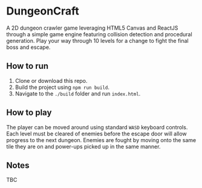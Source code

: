 # DungeonCraft
A 2D dungeon crawler game leveraging HTML5 Canvas and ReactJS through a simple game engine featuring collision detection and procedural generation. Play your way through 10 levels for a change to fight the final boss and escape.

## How to run
1. Clone or download this repo.
2. Build the project using `npm run build`.
3. Navigate to the `./build` folder and run `index.html`.

## How to play
The player can be moved around using standard `WASD` keyboard controls. Each level must be cleared of enemies before the escape door will allow progress to the next dungeon. Enemies are fought by moving onto the same tile they are on and power-ups picked up in the same manner.

## Notes
TBC